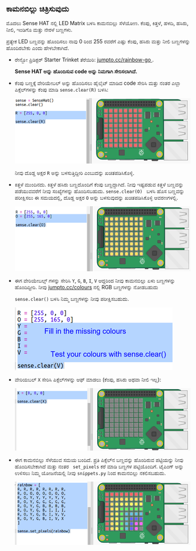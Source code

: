 ## ಕಾಮನಬಿಲ್ಲು ಚಿತ್ರಿಸುವುದು

ಮೊದಲು Sense HAT ‌ನಲ್ಲಿ LED Matrix ಬಳಸಿ ಕಾಮನಬಿಲ್ಲು ಸೆಳೆಯೋಣ. ಕೆಂಪು, ಕಿತ್ತಳೆ, ಹಳದಿ, ಹಸಿರು, ನೀಲಿ, ಇಂಡಿಗೊ ಮತ್ತು ನೇರಳೆ ಬಣ್ಣಗಳು.

ಪ್ರತ್ಯೇಕ LED ಬಣ್ಣವನ್ನು ಹೊಂದಿಸಲು ನಾವು 0 ರಿಂದ 255 ರವರೆಗೆ ಎಷ್ಟು ಕೆಂಪು, ಹಸಿರು ಮತ್ತು ನೀಲಿ ಬಣ್ಣಗಳನ್ನು ಹೊಂದಿರಬೇಕು ಎಂದು ಹೇಳಬೇಕಾಗಿದೆ.

+ ರೇನ್ಬೋ ಪ್ರಿಡಿಕ್ಟರ್ Starter Trinket ತೆರೆಯಿರಿ: <a href="http://jumpto.cc/rainbow-go" target="_blank"> jumpto.cc/rainbow-go </a>.
    
    **Sense HAT ಅನ್ನು ಹೊಂದಿಸುವ code ಅನ್ನು ನಿಮಗಾಗಿ ಸೇರಿಸಲಾಗಿದೆ.**

+ ಕೆಂಪು ಬಣ್ಣಕ್ಕೆ ವೇರಿಯೇಬಲ್ ಅನ್ನು ಹೊಂದಿಸಲು ಹೈಲೈಟ್ ಮಾಡಿದ code ಸೇರಿಸಿ ಮತ್ತು ನಂತರ ಎಲ್ಲಾ ಪಿಕ್ಸೆಲ್‌ಗಳನ್ನು ಕೆಂಪು ಮಾಡಿ `sense.clear(R)` ಬಳಸಿ:
    
    ![ಸ್ಕ್ರೀನ್‍ಶಾಟ್](images/rainbow-red.png)
    
    ನೀವು ದೊಡ್ಡ ಅಕ್ಷರ `R` ಅನ್ನು ಬಳಸುತ್ತಿದ್ದೀರಿ ಎಂಬುದನ್ನು ಖಚಿತಪಡಿಸಿಕೊಳ್ಳಿ.

+ ಕಿತ್ತಳೆ ಮುಂದಿನದು. ಕಿತ್ತಳೆ ಹಸಿರು ಬಣ್ಣದೊಂದಿಗೆ ಕೆಂಪು ಬಣ್ಣದ್ದಾಗಿದೆ. ನೀವು ಇಷ್ಟಪಡುವ ಕಿತ್ತಳೆ ಬಣ್ಣವನ್ನು ಪಡೆಯುವವರೆಗೆ ನೀವು ಸಂಖ್ಯೆಗಳನ್ನು ಹೊಂದಿಸಬಹುದು. `sense.clear(O) ` ಬಳಸಿ ಹೊಸ ಬಣ್ಣವನ್ನು ಪರೀಕ್ಷಿಸಲು ಈ ಸಮಯದಲ್ಲಿ, ದೊಡ್ಡ ಅಕ್ಷರ ` O ` ಅನ್ನು ಬಳಸುವುದನ್ನು ಖಚಿತಪಡಿಸಿಕೊಳ್ಳಿ ಆವರಣಗಳಲ್ಲಿ.
    
    ![ಸ್ಕ್ರೀನ್‍ಶಾಟ್](images/rainbow-orange.png)

+ ಈಗ ವೇರಿಯೇಬಲ್ಸ್ ಗಳನ್ನು ಸೇರಿಸಿ `Y`, `G`, `B`, `I`, `V` ಆದ್ದರಿಂದ ನೀವು ಕಾಮನಬಿಲ್ಲು ಏಳು ಬಣ್ಣಗಳನ್ನು ಹೊಂದಿದ್ದೀರಿ. ನೀವು <a href="http://jumpto.cc/colours" target="_blank">jumpto.cc/colours</a> ನಲ್ಲಿ RGB ಬಣ್ಣಗಳನ್ನು ನೋಡಬಹುದು
    
    `sense.clear()` ಬಳಸಿ ನಿಮ್ಮ ಬಣ್ಣಗಳನ್ನು ನೀವು ಪರೀಕ್ಷಿಸಬಹುದು.
    
    ![ಸ್ಕ್ರೀನ್‍ಶಾಟ್](images/rainbow-colours.png)

+ ವೇರಿಯಬಲ್ `X` ಸೇರಿಸಿ ಪಿಕ್ಸೆಲ್‌ಗಳನ್ನು ಆಫ್ ಮಾಡಲು (ಕೆಂಪು, ಹಸಿರು ಅಥವಾ ನೀಲಿ ಇಲ್ಲ):
    
    ![ಸ್ಕ್ರೀನ್‍ಶಾಟ್](images/rainbow-off.png)

+ ಈಗ ಕಾಮನಬಿಲ್ಲು ಸೆಳೆಯುವ ಸಮಯ ಬಂದಿದೆ. ಪ್ರತಿ ಪಿಕ್ಸೆಲ್‌ನ ಬಣ್ಣವನ್ನು ಹೊಂದಿರುವ ಪಟ್ಟಿಯನ್ನು ನೀವು ಹೊಂದಿಸಬೇಕಾಗಿದೆ ಮತ್ತು ನಂತರ ` set_pixels` ಕರೆ ಮಾಡಿ ಬಣ್ಣಗಳ ಪಟ್ಟಿಯೊಂದಿಗೆ. ಟೈಪಿಂಗ್ ಅನ್ನು ಉಳಿಸಲು ನಿಮ್ಮ ಯೋಜನೆಯಲ್ಲಿ ನೀವು ` snippets.py ` ನಿಂದ ಕಾಮನಬಿಲ್ಲು ನಕಲಿಸಬಹುದು.
    
    ![ಸ್ಕ್ರೀನ್‍ಶಾಟ್](images/rainbow-rainbow.png)